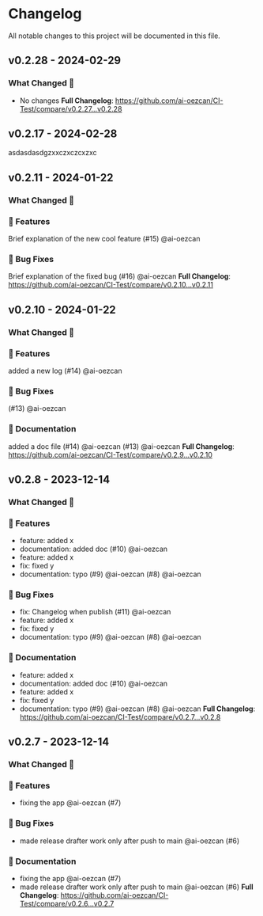 # Changelog

All notable changes to this project will be documented in this file.

## v0.2.28 - 2024-02-29

### What Changed 👀

* No changes
  **Full Changelog**: https://github.com/ai-oezcan/CI-Test/compare/v0.2.27...v0.2.28

## v0.2.17 - 2024-02-28

asdasdasdgzxxczxczcxzxc

## v0.2.11 - 2024-01-22

### What Changed 👀

### 🚀 Features

Brief explanation of the new cool feature (#15) @ai-oezcan

### 🐛 Bug Fixes

Brief explanation of the fixed bug (#16) @ai-oezcan
**Full Changelog**: https://github.com/ai-oezcan/CI-Test/compare/v0.2.10...v0.2.11

## v0.2.10 - 2024-01-22

### What Changed 👀

### 🚀 Features

added a new log (#14) @ai-oezcan

### 🐛 Bug Fixes

(#13) @ai-oezcan

### 📄 Documentation

added a doc file (#14) @ai-oezcan
(#13) @ai-oezcan
**Full Changelog**: https://github.com/ai-oezcan/CI-Test/compare/v0.2.9...v0.2.10

## v0.2.8 - 2023-12-14

### What Changed 👀

### 🚀 Features

- feature: added x
- documentation: added doc (#10) @ai-oezcan
- feature: added x
- fix: fixed y
- documentation: typo (#9) @ai-oezcan
  (#8) @ai-oezcan

### 🐛 Bug Fixes

- fix: Changelog when publish (#11) @ai-oezcan
- feature: added x
- fix: fixed y
- documentation: typo (#9) @ai-oezcan
  (#8) @ai-oezcan

### 📄 Documentation

- feature: added x
- documentation: added doc (#10) @ai-oezcan
- feature: added x
- fix: fixed y
- documentation: typo (#9) @ai-oezcan
  (#8) @ai-oezcan
  **Full Changelog**: https://github.com/ai-oezcan/CI-Test/compare/v0.2.7...v0.2.8

## v0.2.7 - 2023-12-14

### What Changed 👀

### 🚀 Features

- fixing the app @ai-oezcan (#7)

### 🐛 Bug Fixes

- made release drafter work only after push to main @ai-oezcan (#6)

### 📄 Documentation

- fixing the app @ai-oezcan (#7)
- made release drafter work only after push to main @ai-oezcan (#6)
  **Full Changelog**: https://github.com/ai-oezcan/CI-Test/compare/v0.2.6...v0.2.7

